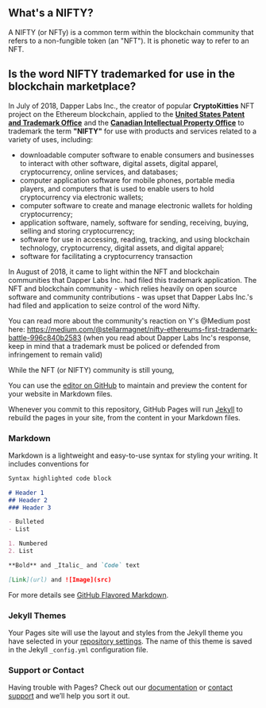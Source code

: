 ## What's a NIFTY?

A NIFTY (or NFTy) is a common term within the blockchain community that refers to a non-fungible token (an "NFT"). It is phonetic way to refer to an NFT. 

## Is the word NIFTY trademarked for use in the blockchain marketplace?

In July of 2018, Dapper Labs Inc., the creator of popular **CryptoKitties** NFT project on the Ethereum blockchain, applied to the [**United States Patent and Trademark Office**](https://tsdr.uspto.gov/#caseNumber=88046182&caseType=SERIAL_NO&searchType=statusSearch) and the [**Canadian Intellectual Property Office**](http://www.ic.gc.ca/app/opic-cipo/trdmrks/srch/viewTrademark?id=1909994&tab=reg&lang=eng) to trademark the term **"NIFTY"** for use with products and services related to a variety of uses, including:

- downloadable computer software to enable consumers and businesses to interact with other software, digital assets, digital apparel, cryptocurrency, online services, and databases; 
- computer application software for mobile phones, portable media players, and computers that is used to enable users to hold cryptocurrency via electronic wallets; 
- computer software to create and manage electronic wallets for holding cryptocurrency; 
- application software, namely, software for sending, receiving, buying, selling and storing cryptocurrency;
- software for use in accessing, reading, tracking, and using blockchain technology, cryptocurrency, digital assets, and digital apparel; 
- software for facilitating a cryptocurrency transaction

In August of 2018, it came to light within the NFT and blockchain communities that Dapper Labs Inc. had filed this trademark application. The NFT and blockchain community - which relies heavily on open source software and community contributions - was upset that Dapper Labs Inc.'s had filed and application to seize control of the word Nifty. 

You can read more about the community's reaction on Y's @Medium post here: https://medium.com/@stellarmagnet/nifty-ethereums-first-trademark-battle-996c840b2583
(when you read about Dapper Labs Inc's response, keep in mind that a trademark must be policed or defended from infringement to remain valid) 


While the NFT (or NIFTY) community is still young, 


You can use the [editor on GitHub](https://github.com/neilmangan/nifty-trademark-info/edit/main/README.md) to maintain and preview the content for your website in Markdown files.

Whenever you commit to this repository, GitHub Pages will run [Jekyll](https://jekyllrb.com/) to rebuild the pages in your site, from the content in your Markdown files.

### Markdown

Markdown is a lightweight and easy-to-use syntax for styling your writing. It includes conventions for

```markdown
Syntax highlighted code block

# Header 1
## Header 2
### Header 3

- Bulleted
- List

1. Numbered
2. List

**Bold** and _Italic_ and `Code` text

[Link](url) and ![Image](src)
```

For more details see [GitHub Flavored Markdown](https://guides.github.com/features/mastering-markdown/).

### Jekyll Themes

Your Pages site will use the layout and styles from the Jekyll theme you have selected in your [repository settings](https://github.com/neilmangan/nifty-trademark-info/settings). The name of this theme is saved in the Jekyll `_config.yml` configuration file.

### Support or Contact

Having trouble with Pages? Check out our [documentation](https://docs.github.com/categories/github-pages-basics/) or [contact support](https://support.github.com/contact) and we’ll help you sort it out.
